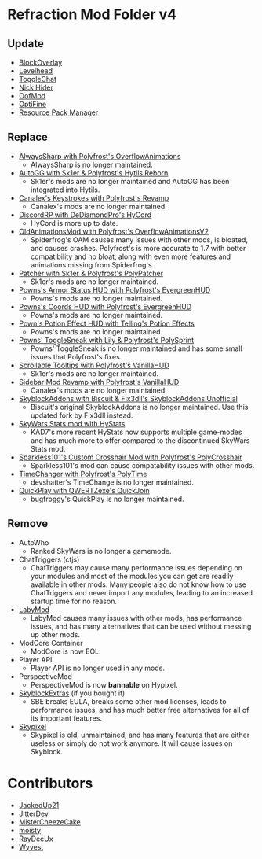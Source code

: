 # Refraction Mod Folder v4

## Update

- [BlockOverlay](https://github.com/SkyblockClient/SkyblockClient-REPO/raw/refs/heads/main/files/mods/Block_Overlay_4.0.3.jar)
- [Levelhead](https://sk1er.club/mods/level_head)
- [ToggleChat](https://github.com/boomboompower/ToggleChat/releases/latest)
- [Nick Hider](https://sk1er.club/mods/nick_hider)
- [OofMod](https://sk1er.club/mods/refractionoof)
- [OptiFine](https://optifine.net/download?f=preview_OptiFine_1.8.9_HD_U_M5.jar)
- [Resource Pack Manager](https://skyclient-files.pages.dev/Resource_Pack_Manager_1.2.jar)

## Replace

- [AlwaysSharp with Polyfrost's OverflowAnimations](https://modrinth.com/mod/overflowanimations)
  - AlwaysSharp is no longer maintained.
- [AutoGG with Sk1er & Polyfrost's Hytils Reborn](https://modrinth.com/mod/hytils)
  - Sk1er's mods are no longer maintained and AutoGG has been integrated into Hytils.
- [Canalex's Keystrokes with Polyfrost's Revamp](https://modrinth.com/mod/keystrokes)
  - Canalex's mods are no longer maintained.
- [DiscordRP with DeDiamondPro's HyCord](https://github.com/DeDiamondPro/HyCord/releases/latest)
  - HyCord is more up to date.
- [OldAnimationsMod with Polyfrost's OverflowAnimationsV2](https://github.com/Polyfrost/OverflowAnimationsV2/releases/latest)
  - Spiderfrog's OAM causes many issues with other mods, is bloated, and causes crashes. Polyfrost's is more accurate to 1.7 with better compatibility and no bloat, along with even more features and animations missing from Spiderfrog's.
- [Patcher with Sk1er & Polyfrost's PolyPatcher](https://modrinth.com/mod/patcher)
  - Sk1er's mods are no longer maintained.
- [Powns's Armor Status HUD with Polyfrost's EvergreenHUD](https://modrinth.com/mod/evergreenhud)
  - Powns's mods are no longer maintained.
- [Powns's Coords HUD with Polyfrost's EvergreenHUD](https://modrinth.com/mod/evergreenhud)
  - Powns's mods are no longer maintained.
- [Pown's Potion Effect HUD with Tellinq's Potion Effects](https://github.com/Tellinq/Potion-Effects/releases/latest)
  - Powns's mods are no longer maintained.
- [Powns' ToggleSneak with Lily & Polyfrost's PolySprint](https://modrinth.com/mod/polysprint)
  - Powns' ToggleSneak is no longer maintained and has some small issues that Polyfrost's fixes.
- [Scrollable Tooltips with Polyfrost's VanillaHUD](https://github.com/mod/vanillahud)
  - Sk1er's mods are no longer maintained.
- [Sidebar Mod Revamp with Polyfrost's VanillaHUD](https://github.com/mod/vanillahud)
  - Canalex's mods are no longer maintained.
- [SkyblockAddons with Biscuit & Fix3dll's SkyblockAddons Unofficial](https://modrinth.com/mod/skyblockaddons-unofficial)
  - Biscuit's original SkyblockAddons is no longer maintained. Use this updated fork by Fix3dll instead.
- [SkyWars Stats mod with HyStats](https://cdn.discordapp.com/attachments/796895966414110751/1062109449810092142/HyStats-v4.0_1.8.9.jar)
  - KAD7's more recent HyStats now supports multiple game-modes and has much more to offer compared to the discontinued SkyWars Stats mod.
- [Sparkless101's Custom Crosshair Mod with Polyfrost's PolyCrosshair](https://modrinth.com/mod/polycrosshair)
  - Sparkless101's mod can cause compatability issues with other mods.
- [TimeChanger with Polyfrost's PolyTime](https://modrinth.com/mod/polytime)
  - devshatter's TimeChange is no longer maintained.
- [QuickPlay with QWERTZexe's QuickJoin](https://modrinth.com/mod/quickjoin)
  - bugfroggy's QuickPlay is no longer maintained.

## Remove

- AutoWho
  - Ranked SkyWars is no longer a gamemode.
- ChatTriggers (ctjs)
  - ChatTriggers may cause many performance issues depending on your modules and most of the modules you can get are readily available in other mods. Many people also do not know how to use ChatTriggers and never import any modules, leading to an increased startup time for no reason.
- [LabyMod](https://alternatives.microcontrollers.dev/1.8.9/labymod)
  - LabyMod causes many issues with other mods, has performance issues, and has many alternatives that can be used without messing up other mods.
- ModCore Container
  - ModCore is now EOL.
- Player API
  - Player API is no longer used in any mods.
- PerspectiveMod
  - PerspectiveMod is now **bannable** on Hypixel.
- [SkyblockExtras](https://alternatives.microcontrollers.dev/1.8.9/skyblockextras) (if you bought it)
  - SBE breaks EULA, breaks some other mod licenses, leads to performance issues, and has much better free alternatives for all of its important features.
- [Skypixel](https://alternatives.microcontrollers.dev/1.8.9/skypixel)
  - Skypixel is old, unmaintained, and has many features that are either useless or simply do not work anymore. It will cause issues on Skyblock.

# Contributors

- [JackedUp21](https://github.com/JackedUp21)
- [JitterDev](https://github.com/JitterDev)
- [MisterCheezeCake](https://github.com/MisterCheezeCake)
- [moisty](https://github.com/Mqisty)
- [RayDeeUx](https://github.com/RayDeeUx)
- [Wyvest](https://github.com/wyvest)
